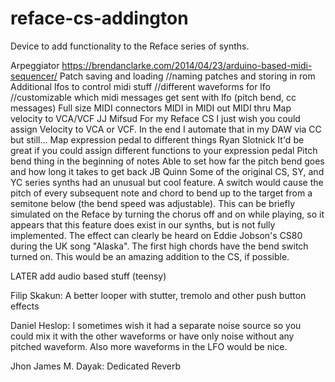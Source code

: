 # reface-cs-addington
Device to add functionality to the Reface series of synths.

Arpeggiator
    https://brendanclarke.com/2014/04/23/arduino-based-midi-sequencer/
Patch saving and loading
    //naming patches and storing in rom
Additional lfos to control midi stuff
    //different waveforms for lfo
    //customizable which midi messages get sent with lfo (pitch bend, cc messages)
Full size MIDI connectors
    MIDI in
    MIDI out
    MIDI thru
Map velocity to VCA/VCF
    JJ Mifsud For my Reface CS I just wish you could assign Velocity to VCA or VCF. In the end I automate that in my DAW via CC but still...
Map expression pedal to different things
    Ryan Slotnick It'd be great if you could assign different functions to your expression pedal
Pitch bend thing in the beginning of notes
    Able to set how far the pitch bend goes and how long it takes to get back
        JB Quinn Some of the original CS, SY, and YC series synths had an unusual but cool feature. A switch would cause the pitch of every subsequent note and chord to bend up to the target from a semitone below (the bend speed was adjustable). This can be briefly simulated on the Reface by turning the chorus off and on while playing, so it appears that this feature does exist in our synths, but is not fully implemented.
        The effect can clearly be heard on Eddie Jobson's CS80 during the UK song "Alaska". The first high chords have the bend switch turned on.
        This would be an amazing addition to the CS, if possible.




LATER add audio based stuff (teensy)

Filip Skakun: A better looper with stutter, tremolo and other push button effects

Daniel Heslop: I sometimes wish it had a separate noise source so you could mix it with the other waveforms or have only noise without any pitched waveform. Also more waveforms in the LFO would be nice.

Jhon James M. Dayak: Dedicated Reverb